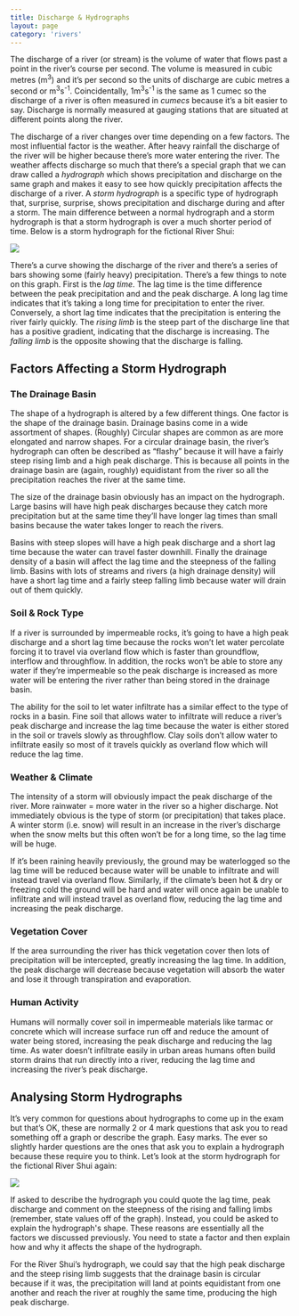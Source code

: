 ```yaml
---
title: Discharge & Hydrographs
layout: page
category: 'rivers'
---
```


The discharge of a river (or stream) is the volume of water that flows past a point in the river’s course per second. The volume is measured in cubic metres (m<sup>3</sup>) and it’s per second so the units of discharge are cubic metres a second or m<sup>3</sup>s<sup>-1</sup>. Coincidentally, 1m<sup>3</sup>s<sup>-1</sup> is the same as 1 cumec so the discharge of a river is often measured in _cumecs_ because it’s a bit easier to say. Discharge is normally measured at gauging stations that are situated at different points along the river.

The discharge of a river changes over time depending on a few factors. The most influential factor is the weather. After heavy rainfall the discharge of the river will be higher because there’s more water entering the river. The weather affects discharge so much that there’s a special graph that we can draw called a _hydrograph_ which shows precipitation and discharge on the same graph and makes it easy to see how quickly precipitation affects the discharge of a river. A _storm hydrograph_ is a specific type of hydrograph that, surprise, surprise, shows precipitation and discharge during and after a storm. The main difference between a normal hydrograph and a storm hydrograph is that a storm hydrograph is over a much shorter period of time. Below is a storm hydrograph for the fictional River Shui:

![][example-storm-hydrograph]

There’s a curve showing the discharge of the river and there’s a series of bars showing some (fairly heavy) precipitation. There’s a few things to note on this graph. First is the _lag time_. The lag time is the time difference between the peak precipitation and and the peak discharge. A long lag time indicates that it’s taking a long time for precipitation to enter the river. Conversely, a short lag time indicates that the precipitation is entering the river fairly quickly. The _rising limb_ is the steep part of the discharge line that has a positive gradient, indicating that the discharge is increasing. The _falling limb_ is the opposite showing that the discharge is falling.

## Factors Affecting a Storm Hydrograph

### The Drainage Basin

The shape of a hydrograph is altered by a few different things. One factor is the shape of the drainage basin. Drainage basins come in a wide assortment of shapes. (Roughly) Circular shapes are common as are more elongated and narrow shapes. For a circular drainage basin, the river’s hydrograph can often be described as “flashy” because it will have a fairly steep rising limb and a high peak discharge. This is because all points in the drainage basin are (again, roughly) equidistant from the river so all the precipitation reaches the river at the same time.

The size of the drainage basin obviously has an impact on the hydrograph. Large basins will have high peak discharges because they catch more precipitation but at the same time they’ll have longer lag times than small basins because the water takes longer to reach the rivers.

Basins with steep slopes will have a high peak discharge and a short lag time because the water can travel faster downhill. Finally the drainage density of a basin will affect the lag time and the steepness of the falling limb. Basins with lots of streams and rivers (a high drainage density) will have a short lag time and a fairly steep falling limb because water will drain out of them quickly.

### Soil & Rock Type

If a river is surrounded by impermeable rocks, it’s going to have a high peak discharge and a short lag time because the rocks won’t let water percolate forcing it to travel via overland flow which is faster than groundflow, interflow and throughflow. In addition, the rocks won’t be able to store any water if they’re impermeable so the peak discharge is increased as more water will be entering the river rather than being stored in the drainage basin. 

The ability for the soil to let water infiltrate has a similar effect to the type of rocks in a basin. Fine soil that allows water to infiltrate will reduce a river’s peak discharge and increase the lag time because the water is either stored in the soil or travels slowly as throughflow. Clay soils don’t allow water to infiltrate easily so most of it travels quickly as overland flow which will reduce the lag time.

### Weather & Climate

The intensity of a storm will obviously impact the peak discharge of the river. More rainwater = more water in the river so a higher discharge. Not immediately obvious is the type of storm (or precipitation) that takes place. A winter storm (i.e. snow) will result in an increase in the river’s discharge when the snow melts but this often won’t be for a long time, so the lag time will be huge.

If it’s been raining heavily previously, the ground may be waterlogged so the lag time will be reduced because water will be unable to infiltrate and will instead travel via overland flow. Similarly, if the climate’s been hot & dry or freezing cold the ground will be hard and water will once again be unable to infiltrate and will instead travel as overland flow, reducing the lag time and increasing the peak discharge.

### Vegetation Cover

If the area surrounding the river has thick vegetation cover then lots of precipitation will be intercepted, greatly increasing the lag time. In addition, the peak discharge will decrease because vegetation will absorb the water and lose it through transpiration and evaporation.

### Human Activity

Humans will normally cover soil in impermeable materials like tarmac or concrete which will increase surface run off and reduce the amount of water being stored, increasing the peak discharge and reducing the lag time. As water doesn’t infiltrate easily in urban areas humans often build storm drains that run directly into a river, reducing the lag time and increasing the river’s peak discharge.

## Analysing Storm Hydrographs

It’s very common for questions about hydrographs to come up in the exam but that’s OK, these are normally 2 or 4 mark questions that ask you to read something off a graph or describe the graph. Easy marks. The ever so slightly harder questions are the ones that ask you to explain a hydrograph because these require you to think. Let’s look at the storm hydrograph for the fictional River Shui again:

![][example-storm-hydrograph]

If asked to describe the hydrograph you could quote the lag time, peak discharge and comment on the steepness of the rising and falling limbs (remember, state values off of the graph). Instead, you could be asked to explain the hydrograph's shape. These reasons are essentially all the factors we discussed previously. You need to state a factor and then explain how and why it affects the shape of the hydrograph.

For the River Shui’s hydrograph, we could say that the high peak discharge and the steep rising limb suggests that the drainage basin is circular because if it was, the precipitation will land at points equidistant from one another and reach the river at roughly the same time, producing the high peak discharge.

[example-storm-hydrograph]: /Images/rivers/storm-hydrograph.png

